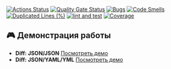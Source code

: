 
[![Actions Status](https://github.com/Estepa08/frontend-project-46/actions/workflows/hexlet-check.yml/badge.svg)](https://github.com/Estepa08/frontend-project-46/actions) [![Quality Gate Status](https://sonarcloud.io/api/project_badges/measure?project=Estepa08_frontend-project-46&metric=alert_status)](https://sonarcloud.io/summary/new_code?id=Estepa08_frontend-project-46) [![Bugs](https://sonarcloud.io/api/project_badges/measure?project=Estepa08_frontend-project-46&metric=bugs)](https://sonarcloud.io/summary/new_code?id=Estepa08_frontend-project-46) [![Code Smells](https://sonarcloud.io/api/project_badges/measure?project=Estepa08_frontend-project-46&metric=code_smells)](https://sonarcloud.io/summary/new_code?id=Estepa08_frontend-project-46) [![Duplicated Lines (%)](https://sonarcloud.io/api/project_badges/measure?project=Estepa08_frontend-project-46&metric=duplicated_lines_density)](https://sonarcloud.io/summary/new_code?id=Estepa08_frontend-project-46) [![lint and test](https://github.com/Estepa08/frontend-project-46/actions/workflows/test-and-lint.yml/badge.svg?branch=main)](https://github.com/Estepa08/frontend-project-46/actions/workflows/test-and-lint.yml) [![Coverage](https://sonarcloud.io/api/project_badges/measure?project=Estepa08_frontend-project-46&metric=coverage)](https://sonarcloud.io/summary/new_code?id=Estepa08_frontend-project-46)

## 🎮 Демонстрация работы

- **Diff: JSON/JSON**  [Посмотреть демо](https://asciinema.org/a/D6yqwbJuq3xnfOW6Dfhe8YXV4)
- **Diff: JSON/YAML/YML**  [Посмотреть демо](https://asciinema.org/a/Cq3EUEWLHKjXe5VMP1g1lKcfJ)
